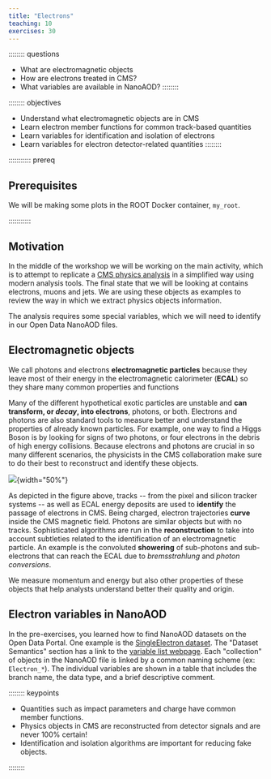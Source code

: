 ```yaml
---
title: "Electrons"
teaching: 10
exercises: 30
---
```


:::::::: questions
- What are electromagnetic objects
- How are electrons treated in CMS?
- What variables are available in NanoAOD?
::::::::

:::::::: objectives
- Understand what electromagnetic objects are in CMS
- Learn electron member functions for common track-based quantities
- Learn variables for identification and isolation of electrons
- Learn variables for electron detector-related quantities
::::::::

::::::::::: prereq
## Prerequisites

We will be making some plots in the ROOT Docker container, `my_root`.

:::::::::::

## Motivation

In the middle of the workshop we will be working on the main activity, which is to attempt to replicate a [CMS physics analysis](https://link.springer.com/content/pdf/10.1007/JHEP09(2017)051.pdf) in a simplified way using modern analysis tools. The final state that we will be looking at contains electrons, muons and jets.  We are using these objects as examples to review the way in which we extract physics objects information.

The analysis requires some special variables, which we will need to identify in our Open Data NanoAOD files.

## Electromagnetic objects

We call photons and electrons **electromagnetic particles** because they leave most of their energy in the electromagnetic calorimeter (**ECAL**) so they share many common properties and functions

Many of the different hypothetical exotic particles are unstable and **can transform, or *decay*, into electrons**, photons, or both. Electrons and photons are also standard tools to measure better and understand the properties of already known particles.  For example, one way to find a Higgs Boson is by looking for signs of two photons, or four electrons in the debris of high energy collisions. Because electrons and photons are crucial in so many different scenarios, the physicists in the CMS collaboration make sure to do their best to reconstruct and identify these objects.

![](fig/brem.gif){width="50%"}

As depicted in the figure above, tracks -- from the pixel and silicon tracker systems -- as well as ECAL energy deposits are used to **identify** the passage of electrons in CMS.  Being charged, electron trajectories **curve** inside the CMS magnetic field.  Photons are similar objects but with no tracks.  Sophisticated algorithms are run in the **reconstruction** to take into account subtleties related to the identification of an electromagnetic particle.  An example is the convoluted **showering** of sub-photons and sub-electrons that can reach the ECAL due to *bremsstrahlung* and *photon conversions*.

We measure momentum and energy but also other properties of these objects that help analysts understand better their quality and origin. 

## Electron variables in NanoAOD

In the pre-exercises, you learned how to find NanoAOD datasets on the Open Data Portal. One example is the [SingleElectron dataset](https://opendata.cern.ch/record/30562). The "Dataset Semantics" section has a link to the [variable list webpage](https://opendata.cern.ch/eos/opendata/cms/dataset-semantics/NanoAOD/30562/SingleElectron_doc.html). Each "collection" of objects in the NanoAOD file is linked by a common naming scheme (ex: `Electron_*`). The individual variables are shown in a table that includes the branch name, the data type, and a brief descriptive comment.


:::::::: keypoints

- Quantities such as impact parameters and charge have common member functions.
- Physics objects in CMS are reconstructed from detector signals and are never 100% certain!
- Identification and isolation algorithms are important for reducing fake objects.

::::::::

